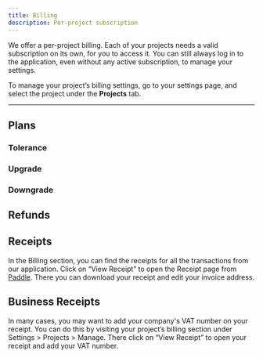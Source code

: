 ```yaml
---
title: Billing
description: Per-project subscription 
---
```

We offer a per-project billing. Each of your projects needs a valid subscription on its own, for you to access it. You can still always log in to the application, even without any active subscription, to manage your settings. 

To manage your project’s billing settings, go to your settings page, and select the project under the **Projects** tab.

---


## Plans
### Tolerance

### Upgrade
### Downgrade

## Refunds

## Receipts
In the Billing section, you can find the receipts for all the transactions from our application. Click on “View Receipt” to open the Receipt page from [Paddle](https://paddle.com/). There you can download your receipt and edit your invoice address. 

## Business Receipts
In many cases, you may want to add your company's VAT number on your receipt. You can do this by visiting your project’s billing section under Settings > Projects > Manage. There click on “View Receipt” to open your receipt and add your VAT number. 